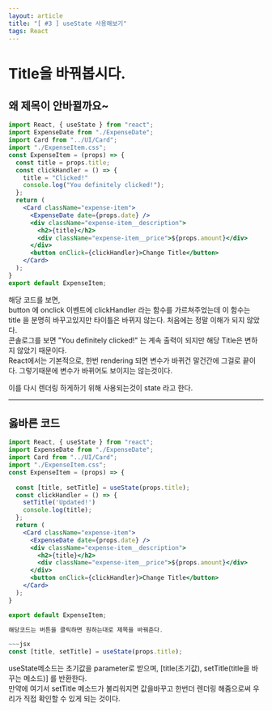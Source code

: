 ```yaml
---
layout: article
title: "[ #3 ] useState 사용해보기"
tags: React
---
```


# Title을 바꿔봅시다.
## 왜 제목이 안바뀔까요~
~~~jsx
import React, { useState } from "react";
import ExpenseDate from "./ExpenseDate";
import Card from "../UI/Card";
import "./ExpenseItem.css";
const ExpenseItem = (props) => {
  const title = props.title;
  const clickHandler = () => {
    title = "Clicked!"
    console.log("You definitely clicked!");
  };
  return (
    <Card className="expense-item">
      <ExpenseDate date={props.date} />
      <div className="expense-item__description">
        <h2>{title}</h2>
        <div className="expense-item__price">${props.amount}</div>
      </div>
      <button onClick={clickHandler}>Change Title</button>
    </Card>
  );
}
export default ExpenseItem;
~~~

해당 코드를 보면,<br>
button 에 onclick 이벤트에 clickHandler 라는 함수를 가르쳐주었는데 이 함수는<br>
title 을 분명히 바꾸고있지만 타이틀은 바뀌지 않는다. 처음에는 정말 이해가 되지 않았다.<br>
콘솔로그를 보면 "You definitely clicked!" 는 계속 출력이 되지만 해당 Title은 변하지 않았기 때문이다.<br>
React에서는 기본적으로, 한번 rendering 되면 변수가 바뀌건 말건간에 그걸로 끝이다. 그렇기때문에 변수가 바뀌어도 보이지는 않는것이다.<br>

이를 다시 렌더링 하게하기 위해 사용되는것이 state 라고 한다. 

***

## 옳바른 코드
~~~jsx
import React, { useState } from "react";
import ExpenseDate from "./ExpenseDate";
import Card from "../UI/Card";
import "./ExpenseItem.css";
const ExpenseItem = (props) => {
  
  const [title, setTitle] = useState(props.title);
  const clickHandler = () => {
    setTitle('Updated!')
    console.log(title);
  };
  return (
    <Card className="expense-item">
      <ExpenseDate date={props.date} />
      <div className="expense-item__description">
        <h2>{title}</h2>
        <div className="expense-item__price">${props.amount}</div>
      </div>
      <button onClick={clickHandler}>Change Title</button>
    </Card>
  );
}

export default ExpenseItem;

해당코드는 버튼을 클릭하면 원하는대로 제목을 바꿔준다.

~~~jsx
const [title, setTitle] = useState(props.title);
~~~

useState메소드는 초기값을 parameter로 받으며, [title(초기값), setTitle(title을 바꾸는 메소드)]
를 반환한다. <br>
만약에 여기서 setTitle 메소드가 불리워지면 값을바꾸고 한번더 렌더링 해줌으로써 
우리가 직접 확인할 수 있게 되는 것이다.